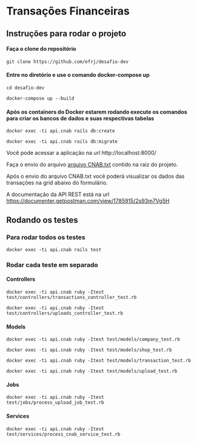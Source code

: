 # Transações Financeiras

## Instruções para rodar o projeto 

#### Faça o clone do repositório 
``git clone https://github.com/efrj/desafio-dev`` 

#### Entre no diretório e use o comando docker-compose up 
``cd desafio-dev`` 

``docker-compose up --build`` 

#### Após os containers do Docker estarem rodando execute os comandos para criar os bancos de dados e suas respectivas tabelas 
``docker exec -ti api.cnab rails db:create`` 

``docker exec -ti api.cnab rails db:migrate`` 

Você pode acessar a aplicação na url http://localhost:8000/ 

Faça o envio do arquivo [arquivo CNAB.txt](https://github.com/efrj/desafio-dev/blob/main/CNAB.txt) contido na raiz do projeto. 

Após o envio do arquivo CNAB.txt você poderá visualizar os dados das transações na grid abaixo do formulário. 

A documentação da API REST está na url https://documenter.getpostman.com/view/1785915/2s93m7Vg5H 

## Rodando os testes 
### Para rodar todos os testes 

``docker exec -ti api.cnab rails test`` 

### Rodar cada teste em separado 

#### Controllers

``docker exec -ti api.cnab ruby -Itest test/controllers/transactions_controller_test.rb`` 

``docker exec -ti api.cnab ruby -Itest test/controllers/uploads_controller_test.rb`` 

#### Models

``docker exec -ti api.cnab ruby -Itest test/models/company_test.rb`` 

``docker exec -ti api.cnab ruby -Itest test/models/shop_test.rb`` 

``docker exec -ti api.cnab ruby -Itest test/models/transaction_test.rb`` 

``docker exec -ti api.cnab ruby -Itest test/models/upload_test.rb`` 

#### Jobs

``docker exec -ti api.cnab ruby -Itest test/jobs/process_upload_job_test.rb`` 

#### Services

``docker exec -ti api.cnab ruby -Itest test/services/process_cnab_service_test.rb`` 